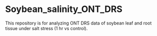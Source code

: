 # Soybean_salinity_ONT_DRS

This repository is for analyzing ONT DRS data of soybean leaf and root tissue under salt stress (1 hr vs control).

